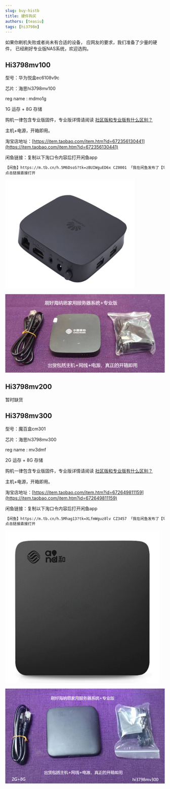 ```yaml
---
slug: buy-histb
title: 硬件购买
authors: [teasiu]
tags: [hi3798m]
---
```


如果你刷机失败或者尚未有合适的设备，
应网友的要求，我们准备了少量的硬件，
已经刷好专业版NAS系统，欢迎选购。

## Hi3798mv100

型号：华为悦盒ec6108v9c  

芯片：海思hi3798mv100  

reg name : mdmo1g  
 
1G 运存 + 8G 存储  

购机一律包含专业版固件，专业版详情请阅读 [社区版和专业版有什么区别？](/professional)  

主机+电源，开箱即用。  

淘宝店地址：[https://item.taobao.com/item.htm?id=672356130441](https://item.taobao.com/item.htm?id=672356130441)

闲鱼链接：复制以下淘口令内容后打开闲鱼app  

```html
【闲鱼】https://m.tb.cn/h.5M6DsoS?tk=zBUIWguED6x CZ0001 「我在闲鱼发布了【华为机顶盒打造的Linux服务器。】」
点击链接直接打开
```

![](./v9c.jpg)  

![](./v9c-pack.png)  



## Hi3798mv200

暂时缺货



## Hi3798mv300

型号：魔百盒cm301  

芯片：海思hi3798mv300  

reg name : mv3dmf  
 
2G 运存 + 8G 存储  

购机一律包含专业版固件，专业版详情请阅读 [社区版和专业版有什么区别？](/professional)  

主机+电源，开箱即用。  

淘宝店地址：[https://item.taobao.com/item.htm?id=672649811159](https://item.taobao.com/item.htm?id=672649811159)

闲鱼链接：复制以下淘口令内容后打开闲鱼app  

```html
【闲鱼】https://m.tb.cn/h.5Mhag13?tk=XLfmWguz8lv CZ3457 「我在闲鱼发布了【华为海思芯片机顶盒nas系统】」
点击链接直接打开
```

![](./cm301.jpg)  

![](./cm301-pack.png)  





